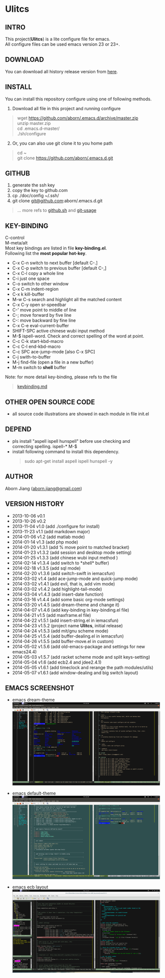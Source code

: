 Ulitcs
==========

## INTRO
This project(**Ulitcs**) is a lite configure file for emacs.  
All configure files can be used emacs version 23 or 23+.

## DOWNLOAD
You can download all history release version from
[here](https://github.com/aborn/ulitcs/releases "Release Version
Download").

## INSTALL
You can install this repository configure using one of following
methods.  

1. Download all file in this project and running configure  
> wget https://github.com/aborn/.emacs.d/archive/master.zip  
> unzip master.zip  
> cd .emacs.d-master/  
> ./sh/configure  

2. Or, you can also use git clone it to you home path
> cd ~  
> git clone https://github.com/aborn/.emacs.d.git

## GITHUB
1. generate the ssh key
2. copy the key to github.com
3. cp ./doc/config ~/.ssh/
4. git clone git@github.com:aborn/.emacs.d.git

> ... more refs to
  [github.sh](https://github.com/aborn/.emacs.d/blob/master/sh/github.sh
  "github.com clone setting initial.") and
  [git-usage](https://github.com/aborn/.emacs.d/blob/master/doc/git-usage.md
  "how to use git.")

## KEY-BINDING
C-control  
M-meta/alt  
Most key bindings are listed in file **key-binding.el**.  
Following list the **most popular hot-key**.   

* C-x C-n  switch to next buffer  [default C-.]
* C-x C-p  switch to previous buffer [default C-,]
* C-x C-l  copy a whole line
* C-i      just one space
* C-o      switch to other window
* C-x C-m  indent-region
* C-x k    kill-buffer
* M-w C-s  search and highlight all the matched content
* C-x C-y  open sr-speedbar
* C-'      move point to middle of line
* C-;      move forward by five line
* C-:      move backward by fine line
* C-x C-e  eval-current-buffer
* SHIFT-SPC  active chinese wubi input method
* M-$      ispell-word. Check and correct spelling of the word at point.
* C-c C-k  start-kbd-macro
* C-c C-l  end-kbd-macro
* C-c SPC  ace-jump-mode [also C-x SPC]
* C-j      swith-to-buffer
* M-j      find-file (open a file in a new buffer)
* M-m      switch to **shell** buffer

 Note: for more detail key-binding, please refs to the file
> [keybinding.md](https://github.com/aborn/.emacs.d/blob/master/doc/keybinding.md 
> "all hot-key instructions in this repo")

## OTHER OPEN SOURCE CODE
* all source code illustrations are showed in each module in file init.el

## DEPEND
* pls install "aspell ispell hunspell" before use checking and  
correcting spelling. ispell-*  M-$
* install following command to install this dependency.  
  > sudo apt-get install aspell ispell hunspell -y

## AUTHOR
Aborn Jiang (aborn.jiang@gmail.com)

## VERSION HISTORY
* 2013-10-06 v0.1
* 2013-10-26 v0.2
* 2013-11-04 v1.0   (add ./configure for install)
* 2013-11-23 v1.1   (add markdown major)
* 2014-01-06 v1.2   (add matlab mode)
* 2014-01-14 v1.3   (add php mode)
* 2014-01-20 v1.3.1 (add % move point to matched bracket)
* 2014-01-23 v1.3.2 (add session and desktop mode setting)
* 2014-01-25 v1.3.3 (add chinese wubi input method )
* 2014-02-14 v1.3.4 (add switch to \*shell\* buffer)
* 2014-02-18 v1.3.5 (add sql mode)
* 2014-02-20 v1.3.6 (add switch-swift in iemacsfun)
* 2014-03-02 v1.4   (add ace-jump-mode and quick-jump mode)
* 2014-03-02 v1.4.1 (add evil, that is, add vim mode)
* 2014-03-02 v1.4.2 (add highlight-tail-mode)
* 2014-03-04 v1.4.3 (add insert-date function)
* 2014-03-16 v1.4.4 (add some basic org-mode settings)
* 2014-03-20 v1.4.5 (add dream-theme and change it)
* 2014-04-07 v1.4.6 (add key-binding in key-binding.el file)
* 2014-04-21 v1.5   (add maxframe.el file)
* 2014-04-22 v1.5.1 (add insert-string.el in iemacsfun)
* 2014-04-23 v1.5.2 (project name **Ulitcs**, initial release)
* 2014-04-24 v1.5.3 (add mit/gnu scheme mode)
* 2014-04-25 v1.5.4 (add buffer-dealing.el in iemacsfun)
* 2014-04-26 v1.5.5 (add buffer-move.el in custom)
* 2014-05-02 v1.5.6 (add old-emacs-package and settings for new emacs24.4)
* 2014-05-03 v1.5.7 (add racket scheme mode and split keys-setting)
* 2014-05-04 v1.6   (add ecb2.4 and jdee2.4.1)
* 2014-05-05 v1.6.1 (add timeclock and rerange the path modules/utils)
* 2014-05-07 v1.6.1 (add window-dealing and big switch layout)

## EMACS SCREENSHOT
* emacs dream-theme  
![](images/emacs-dream.png "my emacs dream-theme screenshot")

* emacs default-theme  
![](images/emacs-default.png "my emacs default-theme screen-shot")

* emacs ecb layout  
![](images/ecb.png "my emacs dream-theme with ecb screen-shot")


